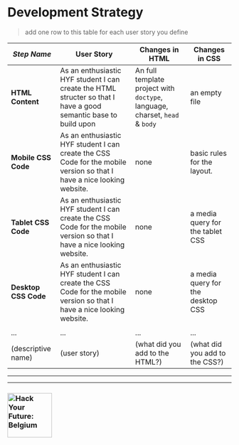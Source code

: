 # Development Strategy

> add one row to this table for each user story you define

| _Step Name_ | User Story | Changes in HTML | Changes in CSS |
| --- | --- | --- | --- |
| __HTML Content__ | As an enthusiastic HYF student I can create the HTML structer so that I have a good semantic base to build upon | An full template project with `doctype`, language, charset, `head` & `body` | an empty file |
| __Mobile CSS Code__ | As an enthusiastic HYF student I can create the CSS Code for the mobile version so that I have a nice looking website. | none | basic rules for the layout. |
| __Tablet CSS Code__ | As an enthusiastic HYF student I can create the CSS Code for the mobile version so that I have a nice looking website. | none | a media query for the tablet CSS |
| __Desktop CSS Code__ | As an enthusiastic HYF student I can create the CSS Code for the mobile version so that I have a nice looking website. | none | a media query for the desktop CSS |
|  | |  |  |
| ... | ... | ... | ... |
| (descriptive name) | (user story) | (what did you add to the HTML?) | (what did you add to the CSS?) |


---
---

### <a href="https://hackyourfuture.be" target="_blank"><img src="https://user-images.githubusercontent.com/18554853/63941625-4c7c3d00-ca6c-11e9-9a76-8d5e3632fe70.jpg" width="100" height="100" alt="Hack Your Future: Belgium"></a>
